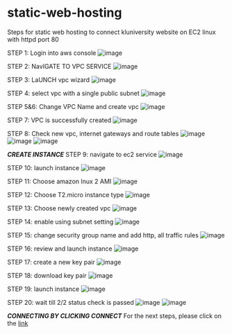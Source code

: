# static-web-hosting

Steps for static web hosting to connect kluniversity website on EC2 linux with httpd port 80

STEP 1: Login into aws console
![image](https://github.com/user-attachments/assets/71ab52b4-8763-4220-aa44-ce194e65c1f5)

STEP 2: NavIGATE TO VPC SERVICE
![image](https://github.com/user-attachments/assets/939988a6-de9d-446c-90ce-c954f9a0286f)

STEP 3: LaUNCH vpc wizard
![image](https://github.com/user-attachments/assets/a816e1e1-6469-4f3f-8e9f-9f4dcd2ae751)

STEP 4: select vpc with a single public subnet
![image](https://github.com/user-attachments/assets/5585b344-d70e-481b-97bd-94470ab2df9f)

STEP 5&6: Change VPC Name and create vpc
![image](https://github.com/user-attachments/assets/a3db6bf9-fe70-4cd8-a15e-2635fc57f566)

STEP 7: VPC is successfully created 
![image](https://github.com/user-attachments/assets/662ede96-5cc3-47f7-a84b-2d2586475766)

STEP 8: Check new vpc, internet gateways and route tables
![image](https://github.com/user-attachments/assets/d68df6b1-d045-4461-8007-6ce365dfa108)
![image](https://github.com/user-attachments/assets/c7720901-5212-43b4-bb34-dac7209ca7f7)
![image](https://github.com/user-attachments/assets/4fb40f7d-ba84-4e4b-8da2-9429b3fdc599)



***CREATE INSTANCE***
STEP 9: navigate to ec2 service 
![image](https://github.com/user-attachments/assets/0560b002-3dea-43d2-83aa-d75646d3a420)

STEP 10: launch instance 
![image](https://github.com/user-attachments/assets/103ff228-6756-435b-a5ad-b014c06ecd05)

STEP 11: Choose amazon lnux 2 AMI 
![image](https://github.com/user-attachments/assets/c943c9b2-c0e7-4889-928a-6b1f2a54dd00)

STEP 12: Choose T2.micro instance type
![image](https://github.com/user-attachments/assets/76552e42-3e16-49cb-95e1-b4c7fb692ef5)

STEP 13: Choose newly created vpc
![image](https://github.com/user-attachments/assets/ed264bdc-8687-42bf-8ab4-a58f2cea6feb)

STEP 14: enable using subnet setting
![image](https://github.com/user-attachments/assets/e0024c42-52d1-44e6-811e-aafa8b66b557)

STEP 15: change security group name and add http, all traffic rules
![image](https://github.com/user-attachments/assets/a700b37c-82fd-4520-83aa-1cfe7c623ea3)

STEP 16: review and launch instance
![image](https://github.com/user-attachments/assets/bf725244-ad91-46b4-9201-ad37113688d4)

STEP 17: create a new key pair
![image](https://github.com/user-attachments/assets/ad835079-dd82-4b95-a092-631679a61612)

STEP 18: download key pair
![image](https://github.com/user-attachments/assets/f595a617-2146-4c0a-b28a-a473cb781393)

STEP 19: launch instance
![image](https://github.com/user-attachments/assets/80746533-c879-4cbf-8e5a-3ccd3db2285c)

STEP 20: wait till 2/2 status check is passed
![image](https://github.com/user-attachments/assets/ad1a6e78-14f4-47dd-96b9-88f1d003bd5d)
![image](https://github.com/user-attachments/assets/0e5219fc-5993-4142-9210-703c01205493)


***CONNECTING BY CLICKING CONNECT***
For the next steps, please click on the [link](https://github.com/aws-project-klu/static-web-hosting/blob/main/clicking-connect.md)

